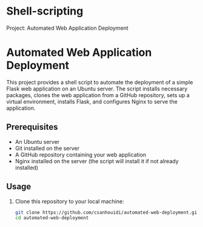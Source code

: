 # Shell-scripting
Project: Automated Web Application Deployment

# Automated Web Application Deployment

This project provides a shell script to automate the deployment of a simple Flask web application on an Ubuntu server. The script installs necessary packages, clones the web application from a GitHub repository, sets up a virtual environment, installs Flask, and configures Nginx to serve the application.

## Prerequisites

- An Ubuntu server
- Git installed on the server
- A GitHub repository containing your web application
- Nginx installed on the server (the script will install it if not already installed)

## Usage

1. Clone this repository to your local machine:

   ```bash
   git clone https://github.com/csanhouidi/automated-web-deployment.git
   cd automated-web-deployment

